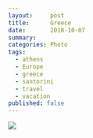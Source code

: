 ```yaml
---
layout:     post
title:      Greece
date:       2018-10-07
summary:    
categories: Photo
tags:
  - athens
  - Europe
  - greece
  - santorini
  - travel
  - vacation
published: false
---
```


<img src="https://claycarson.net/wp-content/uploads/2018/11/img_0704-2.jpg">
<!--more-->
